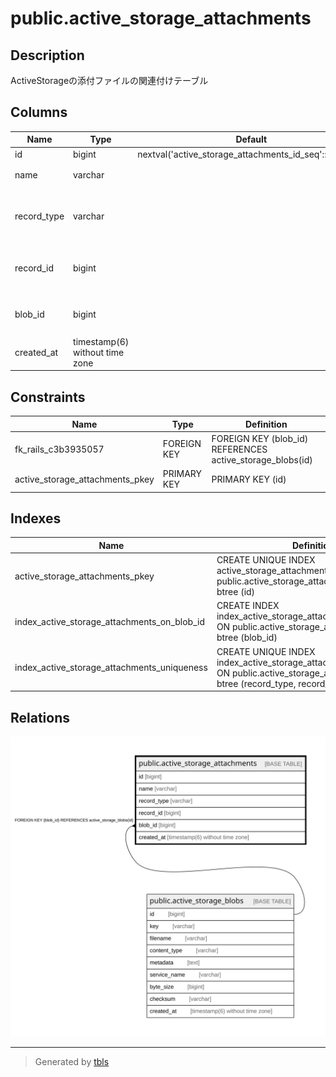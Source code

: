 # public.active_storage_attachments

## Description

ActiveStorageの添付ファイルの関連付けテーブル

## Columns

| Name | Type | Default | Nullable | Children | Parents | Comment |
| ---- | ---- | ------- | -------- | -------- | ------- | ------- |
| id | bigint | nextval('active_storage_attachments_id_seq'::regclass) | false |  |  |  |
| name | varchar |  | false |  |  | 添付の名前 |
| record_type | varchar |  | false |  |  | 添付されているレコードの型 |
| record_id | bigint |  | false |  |  | 添付されているレコードのID |
| blob_id | bigint |  | false |  | [public.active_storage_blobs](public.active_storage_blobs.md) | 添付のblobへの参照ID |
| created_at | timestamp(6) without time zone |  | false |  |  | 作成日時 |

## Constraints

| Name | Type | Definition |
| ---- | ---- | ---------- |
| fk_rails_c3b3935057 | FOREIGN KEY | FOREIGN KEY (blob_id) REFERENCES active_storage_blobs(id) |
| active_storage_attachments_pkey | PRIMARY KEY | PRIMARY KEY (id) |

## Indexes

| Name | Definition |
| ---- | ---------- |
| active_storage_attachments_pkey | CREATE UNIQUE INDEX active_storage_attachments_pkey ON public.active_storage_attachments USING btree (id) |
| index_active_storage_attachments_on_blob_id | CREATE INDEX index_active_storage_attachments_on_blob_id ON public.active_storage_attachments USING btree (blob_id) |
| index_active_storage_attachments_uniqueness | CREATE UNIQUE INDEX index_active_storage_attachments_uniqueness ON public.active_storage_attachments USING btree (record_type, record_id, name, blob_id) |

## Relations

![er](public.active_storage_attachments.svg)

---

> Generated by [tbls](https://github.com/k1LoW/tbls)
